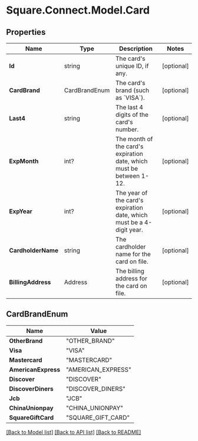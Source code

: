 # Square.Connect.Model.Card
## Properties

Name | Type | Description | Notes
------------ | ------------- | ------------- | -------------
**Id** | string | The card&#39;s unique ID, if any. | [optional] 
**CardBrand** | CardBrandEnum | The card&#39;s brand (such as &#x60;VISA&#x60;). | [optional] 
**Last4** | string | The last 4 digits of the card&#39;s number. | [optional] 
**ExpMonth** | int? | The month of the card&#39;s expiration date, which must be between 1-12. | [optional] 
**ExpYear** | int? | The year of the card&#39;s expiration date, which must be a 4-digit year. | [optional] 
**CardholderName** | string | The cardholder name for the card on file. | [optional] 
**BillingAddress** | Address | The billing address for the card on file. | [optional] 


## CardBrandEnum

Name | Value
------------ | -------------
**OtherBrand** | "OTHER_BRAND"
**Visa** | "VISA"
**Mastercard** | "MASTERCARD"
**AmericanExpress** | "AMERICAN_EXPRESS"
**Discover** | "DISCOVER"
**DiscoverDiners** | "DISCOVER_DINERS"
**Jcb** | "JCB"
**ChinaUnionpay** | "CHINA_UNIONPAY"
**SquareGiftCard** | "SQUARE_GIFT_CARD"



[[Back to Model list]](../README.md#documentation-for-models) [[Back to API list]](../README.md#documentation-for-api-endpoints) [[Back to README]](../README.md)

